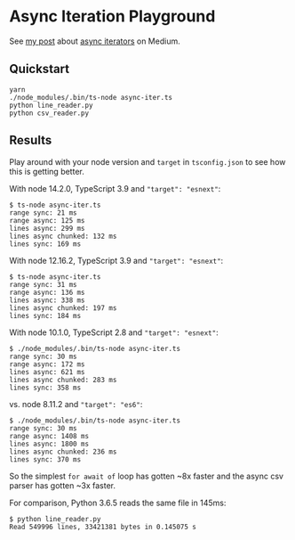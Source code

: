# Async Iteration Playground

See [my post][1] about [async iterators][2] on Medium.

## Quickstart

    yarn
    ./node_modules/.bin/ts-node async-iter.ts
    python line_reader.py
    python csv_reader.py

## Results

Play around with your node version and `target` in `tsconfig.json` to see how this is getting better.

With node 14.2.0, TypeScript 3.9 and `"target": "esnext"`:

```
$ ts-node async-iter.ts
range sync: 21 ms
range async: 125 ms
lines async: 299 ms
lines async chunked: 132 ms
lines sync: 169 ms
```

With node 12.16.2, TypeScript 3.9 and `"target": "esnext"`:

```
$ ts-node async-iter.ts
range sync: 31 ms
range async: 136 ms
lines async: 338 ms
lines async chunked: 197 ms
lines sync: 184 ms
```

With node 10.1.0, TypeScript 2.8 and `"target": "esnext"`:

```
$ ./node_modules/.bin/ts-node async-iter.ts
range sync: 30 ms
range async: 172 ms
lines async: 621 ms
lines async chunked: 283 ms
lines sync: 358 ms
```

vs. node 8.11.2 and `"target": "es6"`:

```
$ ./node_modules/.bin/ts-node async-iter.ts
range sync: 30 ms
range async: 1408 ms
lines async: 1800 ms
lines async chunked: 236 ms
lines sync: 370 ms
```

So the simplest `for await of` loop has gotten ~8x faster and the async csv
parser has gotten ~3x faster.

For comparison, Python 3.6.5 reads the same file in 145ms:

```
$ python line_reader.py
Read 549996 lines, 33421381 bytes in 0.145075 s
```

[1]: https://medium.com/p/4767df03d85b/
[2]: https://github.com/tc39/proposal-async-iteration
